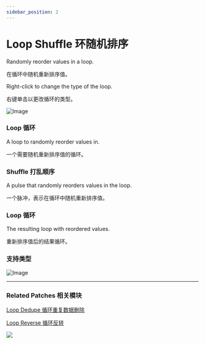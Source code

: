 ```yaml
---
sidebar_position: 2
---
```


# Loop Shuffle 环随机排序

Randomly reorder values in a loop.

在循环中随机重新排序值。

Right-click to change the type of the loop.

右键单击以更改循环的类型。

![Image](https://s3.us-west-2.amazonaws.com/secure.notion-static.com/bf1db7b6-f0e0-4b3c-a0be-388d2bbe8c13/Untitled.png?X-Amz-Algorithm=AWS4-HMAC-SHA256&X-Amz-Content-Sha256=UNSIGNED-PAYLOAD&X-Amz-Credential=AKIAT73L2G45EIPT3X45%2F20220602%2Fus-west-2%2Fs3%2Faws4_request&X-Amz-Date=20220602T173630Z&X-Amz-Expires=86400&X-Amz-Signature=385dbf78314c5148e9e7385897461264387a41f60e030df546aa8fe77ee2136c&X-Amz-SignedHeaders=host&response-content-disposition=filename%20%3D%22Untitled.png%22&x-id=GetObject)

### Loop 循环

A loop to randomly reorder values in.

一个需要随机重新排序值的循环。

### Shuffle 打乱顺序

A pulse that randomly reorders values in the loop.

一个脉冲，表示在循环中随机重新排序值。

### Loop 循环

The resulting loop with reordered values.

重新排序值后的结果循环。

### 支持类型

![Image](https://s3.us-west-2.amazonaws.com/secure.notion-static.com/48b447d2-8e72-42ef-94f8-256c41936ccf/Untitled.png?X-Amz-Algorithm=AWS4-HMAC-SHA256&X-Amz-Content-Sha256=UNSIGNED-PAYLOAD&X-Amz-Credential=AKIAT73L2G45EIPT3X45%2F20220602%2Fus-west-2%2Fs3%2Faws4_request&X-Amz-Date=20220602T173637Z&X-Amz-Expires=86400&X-Amz-Signature=011da4418bf59aecd9f20ea3fc80d52e8392bcb91342de7256257281d1342623&X-Amz-SignedHeaders=host&response-content-disposition=filename%20%3D%22Untitled.png%22&x-id=GetObject)

------

### Related Patches 相关模块

[Loop Dedupe 循环重复数据删除](./Loop%20Dedupe.md)

[Loop Reverse 循环反转](./Loop%20Reverse.md)

![](https://s3.us-west-2.amazonaws.com/secure.notion-static.com/3a624fe1-3970-464b-958b-2a9963c27d6e/Untitled.png?X-Amz-Algorithm=AWS4-HMAC-SHA256&X-Amz-Content-Sha256=UNSIGNED-PAYLOAD&X-Amz-Credential=AKIAT73L2G45EIPT3X45%2F20220602%2Fus-west-2%2Fs3%2Faws4_request&X-Amz-Date=20220602T173646Z&X-Amz-Expires=86400&X-Amz-Signature=085bcf4f6ec046fc7c84d9c32d6b6e891f0c1e8f1f82879e3b27e493eb228245&X-Amz-SignedHeaders=host&response-content-disposition=filename%20%3D%22Untitled.png%22&x-id=GetObject)
